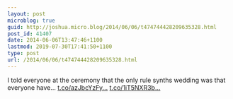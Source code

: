```yaml
---
layout: post
microblog: true
guid: http://joshua.micro.blog/2014/06/06/t474744428209635328.html
post_id: 41407
date: 2014-06-06T13:47:46+1100
lastmod: 2019-07-30T17:41:50+1100
type: post
url: /2014/06/06/t474744428209635328.html
---
```

I told everyone at the ceremony that the only rule synths wedding was that everyone have... [t.co/azJbcYzFy...](http://t.co/azJbcYzFyX) [t.co/1iT5NXR3b...](http://t.co/1iT5NXR3bd)
